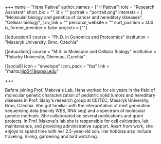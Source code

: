+++
name = "Hana Palova"
author_names = ["H Palova"]
role = "Research Assistant"
short_bio = ""
id = ""
portrait = "portrait.png"
interests = [
  "Molecular biology and genetics of cancer and hereditary diseases",
  "Cellular biology",
]
cv_link = ""
personal_website = ""
sort_position = 400
is_former_member = false
projects = [""]

[[education]]
  course = "Ph.D. in Genomics and Proteomics"
  institution = "Masaryk University, Brno, Czechia"

[[education]]
  course = "M.S. in Molecular and Cellular Biology"
  institution = "Palacky University, Olomouc, Czechia"

[[social]]
    icon = "envelope"
    icon_pack = "fas"
    link = "mailto:hjp5418@psu.edu"


+++

Before joining Prof. Makova's Lab, Hana worked for six years in the field of molecular genetic characterization of pediatric solid tumors and hereditary diseases in Prof. Slaby's research group at CEITEC, Masaryk University, Brno, Czechia. She got familiar with the interpretation of next generation sequencing data (mainly WES, RNA seq) and a spectrum of molecular genetic methods. She collaborated on several publications and grant projects. In Prof. Makova's lab she is responsible for cell cultivation, lab maintainance, and providing administrative support. Apart from work, she enjoys to spend time with her 2.5-year-old son. Her hobbies also include traveling, hiking, gardening and bird watching.
